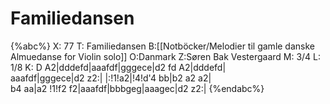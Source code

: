 # Familiedansen

{%abc%}
X: 77
T: Familiedansen
B:[[Notböcker/Melodier til gamle danske Almuedanse for Violin solo]]
O:Danmark
Z:Søren Bak Vestergaard
M: 3/4
L: 1/8
K: D
A2|dddefd|aaafdf|gggece|d2 fd A2|dddefd|\
aaafdf|gggece|d2 z2:| |:!1!a2|!4!d'4 bb|b2 a2 a2|\
b4 aa|a2 !1!f2 f2|aaafdf|bbbgeg|aaagec|d2 z2:|
{%endabc%}
